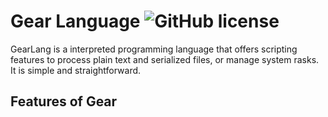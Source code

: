 # Gear Language ![GitHub license](https://img.shields.io/badge/license-MIT-blue.svg)

GearLang is a interpreted programming language that offers scripting features to process plain text and serialized files, or manage system rasks. It is simple and straightforward.

## Features of Gear

